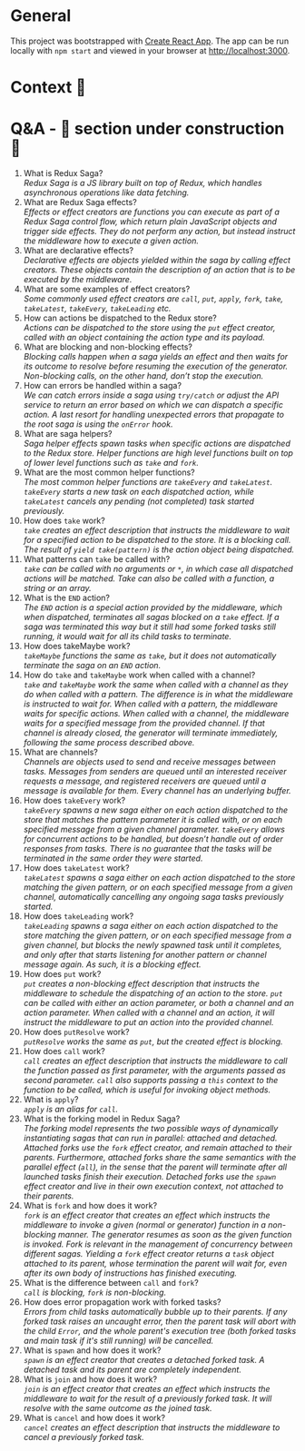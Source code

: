 # General

This project was bootstrapped with [Create React App](https://github.com/facebook/create-react-app). The app can be run locally with `npm start` and viewed in your browser at [http://localhost:3000](http://localhost:3000).

# Context 🚧

# Q&A - 🚧 section under construction 🚧
1. What is Redux Saga? <br>
    *Redux Saga is a JS library built on top of Redux, which handles asynchronous operations like data fetching.*
1. What are Redux Saga effects? <br>
    *Effects or effect creators are functions you can execute as part of a Redux Saga control flow, which return plain JavaScript objects and trigger side effects. They do not perform any action, but instead instruct the middleware how to execute a given action.*
1. What are declarative effects? <br>
*Declarative effects are objects yielded within the saga by calling effect creators. These objects contain the description of an action that is to be executed by the middleware.*
1. What are some examples of effect creators? <br>
*Some commonly used effect creators are `call`, `put`, `apply`, `fork`, `take`, `takeLatest`, `takeEvery`, `takeLeading` etc.*
1. How can actions be dispatched to the Redux store? <br>
*Actions can be dispatched to the store using the `put` effect creator, called with an object containing the action type and its payload.*
1. What are blocking and non-blocking effects? <br>
*Blocking calls happen when a saga yields an effect and then waits for its outcome to resolve before resuming the execution of the generator. Non-blocking calls, on the other hand, don’t stop the execution.*
1. How can errors be handled within a saga? <br>
*We can catch errors inside a saga using `try/catch` or adjust the API service to return an error based on which we can dispatch a specific action. A last resort for handling unexpected errors that propagate to the root saga is using the `onError` hook.*
1. What are saga helpers? <br>
*Saga helper effects spawn tasks when specific actions are dispatched to the Redux store. Helper functions are high level functions built on top of lower level functions such as `take` and `fork`.*
1. What are the most common helper functions? <br>
*The most common helper functions are `takeEvery` and `takeLatest`. `takeEvery` starts a new task on each dispatched action, while `takeLatest` cancels any pending (not completed) task started previously.*
1. How does `take` work? <br>
*`take` creates an effect description that instructs the middleware to wait for a specified action to be dispatched to the store. It is a blocking call. The result of `yield take(pattern)` is the action object being dispatched.*
1. What patterns can `take` be called with? <br>
*`take` can be called with no arguments or `*`, in which case all dispatched actions will be matched. Take can also be called with a function, a string or an array.*
1. What is the `END` action? <br>
*The `END` action is a special action provided by the middleware, which when dispatched, terminates all sagas blocked on a `take` effect. If a saga was terminated this way but it still had some forked tasks still running, it would wait for all its child tasks to terminate.*
1. How does takeMaybe work? <br>
*`takeMaybe` functions the same as `take`, but it does not automatically terminate the saga on an `END` action.*
1. How do `take` and `takeMaybe` work when called with a channel? <br>
*`take` and `takeMaybe` work the same when called with a channel as they do when called with a pattern. The difference is in what the middleware is instructed to wait for. When called with a pattern, the middleware waits for specific actions. When called with a channel, the middleware waits for a specified message from the provided channel. If that channel is already closed, the generator will terminate immediately, following the same process described above.*
1. What are channels? <br>
*Channels are objects used to send and receive messages between tasks. Messages from senders are queued until an interested receiver requests a message, and registered receivers are queued until a message is available for them. Every channel has an underlying buffer.*
1. How does `takeEvery` work? <br>
*`takeEvery` spawns a new saga either on each action dispatched to the store that matches the pattern parameter it is called with, or on each specified message from a given channel parameter. `takeEvery` allows for concurrent actions to be handled, but doesn’t handle out of order responses from tasks. There is no guarantee that the tasks will be terminated in the same order they were started.*
1. How does `takeLatest` work? <br>
*`takeLatest` spawns a saga either on each action dispatched to the store matching the given pattern, or on each specified message from a given channel, automatically cancelling any ongoing saga tasks previously started.*
1. How does `takeLeading` work? <br>
*`takeLeading` spawns a saga either on each action dispatched to the store matching the given pattern, or on each specified message from a given channel, but blocks the newly spawned task until it completes, and only after that starts listening for another pattern or channel message again. As such, it is a blocking effect.*
1. How does `put` work? <br>
*`put` creates a non-blocking effect description that instructs the middleware to schedule the dispatching of an action to the store. `put` can be called with either an action parameter, or both a channel and an action parameter. When called with a channel and an action, it will instruct the middleware to put an action into the provided channel.*
1. How does `putResolve` work? <br>
*`putResolve` works the same as `put`, but the created effect is blocking.*
1. How does `call` work? <br>
*`call` creates an effect description that instructs the middleware to call the function passed as first parameter, with the arguments passed as second parameter. `call` also supports passing a `this` context to the function to be called, which is useful for invoking object methods.*
1. What is `apply`? <br>
*`apply` is an alias for `call`.*
1. What is the forking model in Redux Saga? <br>
*The forking model represents the two possible ways of dynamically instantiating sagas that can run in parallel: attached and detached. Attached forks use the `fork` effect creator, and remain attached to their parents. Furthermore, attached forks share the same semantics with the parallel effect (`all`), in the sense that the parent will terminate after all launched tasks finish their execution. Detached forks use the `spawn` effect creator and live in their own execution context, not attached to their parents.*
1. What is `fork` and how does it work? <br>
*`fork` is an effect creator that creates an effect which instructs the middleware to invoke a given (normal or generator) function in a non-blocking manner. The generator resumes as soon as the given function is invoked. Fork is relevant in the management of concurrency between different sagas. Yielding a `fork` effect creator returns a `task` object attached to its parent, whose termination the parent will wait for, even after its own body of instructions has finished executing.*
1. What is the difference between `call` and `fork`? <br>
*`call` is blocking, `fork` is non-blocking.*
1. How does error propagation work with forked tasks? <br>
*Errors from child tasks automatically bubble up to their parents. If any forked task raises an uncaught error, then the parent task will abort with the child `Error`, and the whole parent's execution tree (both forked tasks and main task if it's still running) will be cancelled.*
1. What is `spawn` and how does it work? <br>
*`spawn` is an effect creator that creates a detached forked task. A detached task and its parent are completely independent.*
1. What is `join` and how does it work? <br>
*`join` is an effect creator that creates an effect which instructs the middleware to wait for the result of a previously forked task. It will resolve with the same outcome as the joined task.*
1. What is `cancel` and how does it work? <br>
*`cancel` creates an effect description that instructs the middleware to cancel a previously forked task.*
